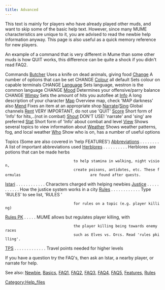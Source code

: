 ```yaml
---
title: Advanced
---
```


This text is mainly for players who have already played other muds, and
want to skip some of the basic help text. However, since many MUME
characteristics are unique to it, you are advised to read the newbie
help information anyway. This page is also useful as a quick memory
reference for new players.

An example of a command that is very different in Mume than some other
muds is how QUIT works, this difference can be quite a shock if you
didn't read FAQ2.

Commands [Butcher](Butcher "wikilink") Uses a knife on dead animals,
giving food [Change](Change "wikilink") A number of options that can be
set CHANGE [Colour](Colour "wikilink") all default Sets colour on
capable terminals CHANGE [Language](Language "wikilink") <Type> Sets
language, westron is the common language CHANGE [Mood](Mood "wikilink")
<Type> Determines your offensive/parry balance CHANGE
[Wimpy](Wimpy "wikilink") <Number> Sets the amount of hits you autoflee
at [Info](Info "wikilink") A long description of your character
[Map](Map "wikilink") Overview map, check 'MAP darkness' also
[Mend](Mend "wikilink") Fixes an item at an appropriate shop
[Narrate](Narrate "wikilink")/[Sing](Sing "wikilink") Global channels
[Rent](Rent "wikilink") VERY IMPORTANT, do not use 'QUIT'
[Score](Score "wikilink") Short form of 'Info' for hits,..(not in
combat) [Shout](Shout "wikilink") DON'T USE! 'narrate' and 'sing' are
preferred [Stat](Stat "wikilink") Short form of 'Info' about combat and
level [View](View "wikilink") Shows several topics to view information
about [Weather](Weather "wikilink") Shows weather patterns, fog, and
local weather [Who](Who "wikilink") Show who is on, has a number of
useful options

Topics (Some are also covered in 'help FEATURES')
[Abbreviations](Abbreviations "wikilink") . . . . . . . . A list of
important abbreviations used [Herblores](Herblores "wikilink") . . . . .
. . . . . Herblores are potions that can be made herbs

`                               to help stamina in walking, night vision, `
`                               create poisons, antidotes, etc. These formulas`
`                               are found after quests.`

[Istari](Istari "wikilink") . . . . . . . . . . . . Characters charged
with helping newbies [Justice](Justice "wikilink") . . . . . . . . . . .
How the justice system works in a city [Rules](Rules "wikilink") . . . .
. . . . . . . . Type 'RULES' to see list, 'RULES <topic>'

`                               for rules on a topic (e.g. player killing)`

[Rules PK](Rules_PK "wikilink") . . . . . MUME allows but regulates
player killing, with

`                               the player killing being towards enemy races`
`                               such as Elves vs. Orcs. Read 'rules pkilling'. `

[TPS](TPS "wikilink") . . . . . . . . . . . . . Travel points needed for
higher levels

If you have a question try the FAQ's, then ask an Istar, a nearby
player, or narrate for help.

See also: [Newbie](Newbie "wikilink"), [Basics](Basics "wikilink"),
[FAQ1](FAQ1 "wikilink"), [FAQ2](FAQ2 "wikilink"),
[FAQ3](FAQ3 "wikilink"), [FAQ4](FAQ4 "wikilink"),
[FAQ5](FAQ5 "wikilink"), [Features](Features "wikilink"),
[Rules](Rules "wikilink")

[Category:Help_files](Category:Help_files "wikilink")